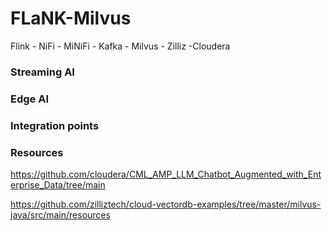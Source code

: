 # FLaNK-Milvus

Flink - NiFi - MiNiFi - Kafka - Milvus - Zilliz -Cloudera


### Streaming AI

### Edge AI

### Integration points


### Resources

https://github.com/cloudera/CML_AMP_LLM_Chatbot_Augmented_with_Enterprise_Data/tree/main

https://github.com/zilliztech/cloud-vectordb-examples/tree/master/milvus-java/src/main/resources


